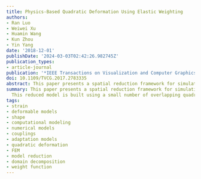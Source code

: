 ```yaml
---
title: Physics-Based Quadratic Deformation Using Elastic Weighting
authors:
- Ran Luo
- Weiwei Xu
- Huamin Wang
- Kun Zhou
- Yin Yang
date: '2018-12-01'
publishDate: '2024-03-03T02:42:26.982745Z'
publication_types:
- article-journal
publication: '*IEEE Transactions on Visualization and Computer Graphics, 24*(12)'
doi: 10.1109/TVCG.2017.2783335
abstract: This paper presents a spatial reduction framework for simulating nonlinear deformable objects interactively. This reduced model is built using a small number of overlapping quadratic domains as we notice that incorporating high-order degrees of freedom (DOFs) is important for the simulation quality. Departing from existing multi-domain methods in graphics, our method interprets deformed shapes as blended quadratic transformations from nearby domains. Doing so avoids expensive safeguards against the domain coupling and improves the numerical robustness under large deformations. We present an algorithm that efficiently computes weight functions for reduced DOFs in a physics-aware manner. Inspired by the well-known multi-weight enveloping technique, our framework also allows subspace tweaking based on a few representative deformation poses. Such elastic weighting mechanism significantly extends the expressivity of the reduced model with light-weight computational efforts. Our simulator is versatile and can be well interfaced with many existing techniques. It also supports local DOF adaption to incorporate novel deformations (i.e., induced by the collision). The proposed algorithm complements state-of-the-art model reduction and domain decomposition methods by seeking for good trade-offs among animation quality, numerical robustness, pre-computation complexity and simulation efficiency from an alternative perspective.
summary: This paper presents a spatial reduction framework for simulating nonlinear deformable objects interactively.
  This reduced model is built using a small number of overlapping quadratic domains.
tags:
- strain
- deformable models
- shape
- computational modeling
- numerical models
- couplings
- adaptation models
- quadratic deformation
- FEM
- model reduction
- domain decomposition
- weight function
---
```

